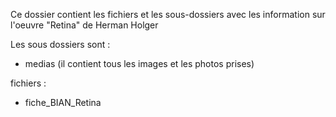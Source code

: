 Ce dossier contient les fichiers et les sous-dossiers avec les information sur l'oeuvre "Retina" de Herman Holger


Les sous dossiers sont :
* medias (il contient tous les images et les photos prises)

fichiers :
* fiche_BIAN_Retina




